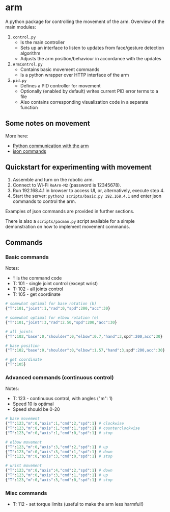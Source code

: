 # arm

A python package for controlling the movement of the arm. Overview of the main modules:
1. `control.py`
    * Is the main controller
    * Sets up an interface to listen to updates from face/gesture detection algorithm
    * Adjusts the arm position/behaviour in accordance with the updates
2. `ArmControl.py`
    * Contains basic movement commands
    * Is a python wrapper over HTTP interface of the arm
3. `pid.py`
    * Defines a PID controller for movement
    * Optionally (enabled by default) writes current PID error terms to a file
    * Also contains corresponding visualization code in a separate function

## Some notes on movement

More here: 
* [Python communication with the arm](https://www.waveshare.com/wiki/RoArm-M2-S_Python_HTTP_Request_Communication)
* [json commands](https://www.waveshare.com/wiki/RoArm-M2-S_Robotic_Arm_Control)

## Quickstart for experimenting with movement
1. Assemble and turn on the robotic arm.
2. Connect to Wi-Fi `RoArm-M2` (password is 12345678).
3. Run 192.168.4.1 in browser to access UI, or, alternatively, execute step 4.
4. Start the server: `python3 scripts/basic.py 192.168.4.1` and enter json commands to control the arm.

Examples of json commands are provided in further sections. 

There is also a `scripts/pacman.py` script available for a simple demonstration on how to implement movement commands.

## Commands
### Basic commands 
Notes:
* `T` is the command code
* T: 101 - single joint control (except wrist)
* T: 102 - all joints control
* T: 105 - get coordinate

```py
# somewhat optimal for base rotation (b)
{"T":101,"joint":1,"rad":0,"spd":200,"acc":30}

# somewhat optimal for elbow rotation (e)
{"T":101,"joint":3,"rad":2.50,"spd":200,"acc":30}

# all joints
{"T":102,"base":0,"shoulder":0,"elbow":0.7,"hand":3,spd":200,acc":30}  # hand and shoulder should be fixed

# base position
{"T":102,"base":0,"shoulder":0,"elbow":1.57,"hand":3,spd":200,acc":30}  # hand and shoulder should be fixed

# get coordinate
{"T":105}
```

### Advanced commands (continuous control)
Notes:
* T: 123 - continuous control, with angles ("m": 1)
* Speed 10 is optimal
* Speed should be 0-20

```py
# base movement
{"T":123,"m":0,"axis":1,"cmd":2,"spd":1} # clockwise
{"T":123,"m":0,"axis":1,"cmd":1,"spd":1} # counterclockwise
{"T":123,"m":0,"axis":1,"cmd":0,"spd":1} # stop

# elbow movement
{"T":123,"m":0,"axis":3,"cmd":2,"spd":1} # up
{"T":123,"m":0,"axis":3,"cmd":1,"spd":1} # down
{"T":123,"m":0,"axis":3,"cmd":0,"spd":1} # stop

# wrist movement
{"T":123,"m":0,"axis":4,"cmd":2,"spd":1} # down
{"T":123,"m":0,"axis":3,"cmd":1,"spd":1} # up
{"T":123,"m":0,"axis":3,"cmd":0,"spd":1} # stop
```

### Misc commands
* T: 112 - set torque limits (useful to make the arm less harmful!)
